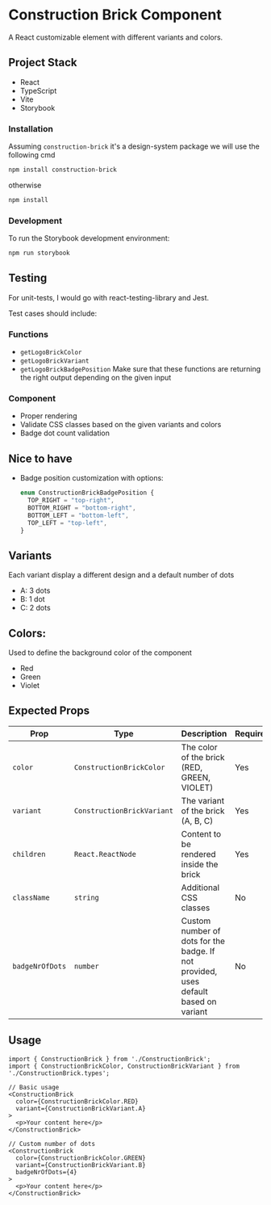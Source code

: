 # Construction Brick Component
A React customizable element with different variants and colors.

## Project Stack
- React
- TypeScript
- Vite
- Storybook

### Installation
Assuming `construction-brick` it's a design-system package we will use the following cmd
```bash
npm install construction-brick
```
otherwise
```bash
npm install
```

### Development
To run the Storybook development environment:
```bash
npm run storybook
```

## Testing
For unit-tests, I would go with react-testing-library and Jest.

Test cases should include:

### Functions
- `getLogoBrickColor`
- `getLogoBrickVariant`
- `getLogoBrickBadgePosition`
Make sure that these functions are returning the right output depending on the given input

### Component
- Proper rendering
- Validate CSS classes based on the given variants and colors
- Badge dot count validation

## Nice to have
- Badge position customization with options:
  ```typescript
  enum ConstructionBrickBadgePosition {
    TOP_RIGHT = "top-right",
    BOTTOM_RIGHT = "bottom-right",
    BOTTOM_LEFT = "bottom-left",
    TOP_LEFT = "top-left",
  }
  ```


## Variants
Each variant display a different design and a default number of dots
- A: 3 dots
- B: 1 dot
- C: 2 dots

## Colors:
Used to define the background color of the component
- Red
- Green
- Violet

## Expected Props

| Prop | Type | Description | Required |
|------|------|-------------|----------|
| `color` | `ConstructionBrickColor` | The color of the brick (RED, GREEN, VIOLET) | Yes |
| `variant` | `ConstructionBrickVariant` | The variant of the brick (A, B, C) | Yes |
| `children` | `React.ReactNode` | Content to be rendered inside the brick | Yes |
| `className` | `string` | Additional CSS classes | No |
| `badgeNrOfDots` | `number` | Custom number of dots for the badge. If not provided, uses default based on variant | No |

## Usage

```tsx
import { ConstructionBrick } from './ConstructionBrick';
import { ConstructionBrickColor, ConstructionBrickVariant } from './ConstructionBrick.types';

// Basic usage
<ConstructionBrick
  color={ConstructionBrickColor.RED}
  variant={ConstructionBrickVariant.A}
>
  <p>Your content here</p>
</ConstructionBrick>

// Custom number of dots
<ConstructionBrick
  color={ConstructionBrickColor.GREEN}
  variant={ConstructionBrickVariant.B}
  badgeNrOfDots={4}
>
  <p>Your content here</p>
</ConstructionBrick>
```
